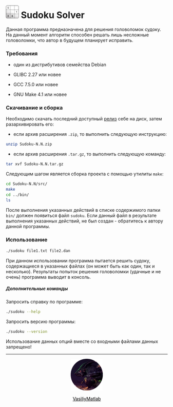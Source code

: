 <h1 align="left"><img src="figures/logo.jpg" width="40" alt="Sudoku Solver" v/> Sudoku Solver</h1>
Данная программа предназначена для решения головоломок судоку. На данный момент алгоритм способен решать лишь несложные головоломки, что автор в будущем планирует исправить.
<h3>Требования</h3>

- один из дистрибутивов семейства Debian

- GLIBC 2.27 или новее

- GCC 7.5.0 или новее

- GNU Make 4.1 или новее
<h3>Скачивание и сборка</h3>
Необходимо скачать последний доступный <a href="https://github.com/VasiliyMatlab/Sudoku/releases">релиз</a> себе на диск, затем разархивировать его:

- если архив расширения `.zip`, то выполнить следующую инструкцию:
```bash
unzip Sudoku-N.N.zip
```
- если архив расширения `.tar.gz`, то выполнить следующую команду:
```bash
tar xvf Sudoku-N.N.tar.gz
```
Следующим шагом является сборка проекта с помощью утилиты `make`:
```bash
cd Sudoku-N.N/src/
make
cd ../bin/
ls
```
После выполнения указанных действий в списке содержимого папки `bin/` должен появиться файл `sudoku`. Если данный файл в результате выполнения указанных действий, не был создан - обратитесь к автору данной программы.
<h3>Использование</h3>

```bash
./sudoku file1.txt file2.dan
```
При данном использовании программа пытается решить судоку, содержащиеся в указанных файлах (он может быть как один, так и несколько). Результаты попыток решения головоломки (удачные и не очень) программа выводит в консоль.
<h5>Дополнительные команды</h5>

Запросить справку по программе:
```bash
./sudoku --help
```
Запросить версию программы:
```bash
./sudoku --version
```
Использование данных опций вместе со входными файлами данных запрещено!
***
<p align="center"><a href="https://github.com/VasiliyMatlab"><img src="figures/profile.jpg" width="100" alt="VasiliyMatlab" /></a></p>
<p align="center"><a href="https://github.com/VasiliyMatlab" style="color: #000000">VasiliyMatlab</a></p>

